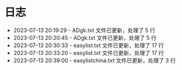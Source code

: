 # 日志
* 2023-07-13 20:19:29 - ADgk.txt 文件已更新，处理了 5 行
* 2023-07-13 20:20:45 - ADgk.txt 文件已更新，处理了 5 行
* 2023-07-13 20:30:33 - easylist.txt 文件已更新，处理了 17 行
* 2023-07-13 20:33:20 - easylist.txt 文件已更新，处理了 17 行
* 2023-07-13 20:39:00 - easylistchina.txt 文件已更新，处理了 3 行
